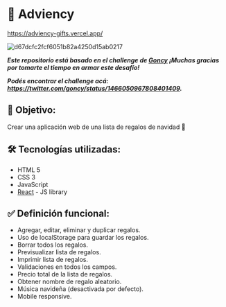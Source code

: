 # 🎁 Adviency

https://adviency-gifts.vercel.app/

![d67dcfc2fcf6051b82a4250d15ab0217](https://user-images.githubusercontent.com/58083159/155807995-ec0064e2-ac07-4a62-bbed-26cc5c1d6ba8.jpg)

***Este repositorio está basado en el challenge de [Goncy](https://gonzalopozzo.com/) ¡Muchas gracias por tomarte el tiempo en armar este desafío!***

***Podés encontrar el challenge acá: https://twitter.com/goncy/status/1466050967808401409.***

## 🎯 Objetivo:

Crear una aplicación web de una lista de regalos de navidad 🎄

## 🛠️ Tecnologías utilizadas:
- HTML 5
- CSS 3
- JavaScript
- [React](https://reactjs.org/) - JS library

## ✅ Definición funcional:

- Agregar, editar, eliminar y duplicar regalos.
- Uso de localStorage para guardar los regalos.
- Borrar todos los regalos.
- Previsualizar lista de regalos.
- Imprimir lista de regalos.
- Validaciones en todos los campos.
- Precio total de la lista de regalos.
- Obtener nombre de regalo aleatorio.
- Música navideña (desactivada por defecto).
- Mobile responsive.
